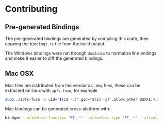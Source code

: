 # Contributing

## Pre-generated Bindings
The pre-generated bindings are generated by compiling this crate,
then copying the `bindings.rs` file from the build output.

The Windows bindings were run through `dos2unix` to normalize line endings
and make it easier to diff the generated bindings.

## Mac OSX

Mac files are distributed from the vendor as `.dmg` files, these can be
extracted on linux with `apfs-fuse`, for example

```bash
sudo ./apfs-fuse -o uid="$(id -u)",gid="$(id -g)",allow_other D2XX1.4.16.dmg d2xx  
```

Mac bindings can be generated cross-platform with:

```bash
bindgen --allowlist-function 'FT_.*' --allowlist-type 'FT_.*' --allowlist-var 'FT_.*' vendor/macos/ftd2xx.h > src/bindings_macos_x64.rs
```
